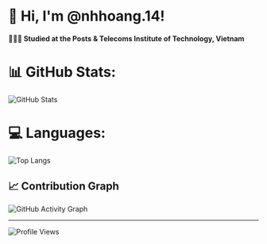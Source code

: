 # 👋 Hi, I'm @nhhoang.14!

#### 👩🏻‍🎓 Studied at the Posts & Telecoms Institute of Technology, Vietnam

# 📊 GitHub Stats:
![GitHub Stats](https://github-readme-stats.vercel.app/api?username=nhhoang14&show_icons=true&theme=tokyonight)
# 💻 Languages:
![Top Langs](https://github-readme-stats.vercel.app/api/top-langs/?username=nhhoang14&layout=compact&theme=tokyonight)

## 📈 Contribution Graph
![GitHub Activity Graph](https://github-readme-activity-graph.cyclic.app/graph?username=nhhoang14&theme=tokyo-night)

---
![Profile Views](https://komarev.com/ghpvc/?username=nhhoang14&label=Profile%20views&color=0e75b6&style=flat)
